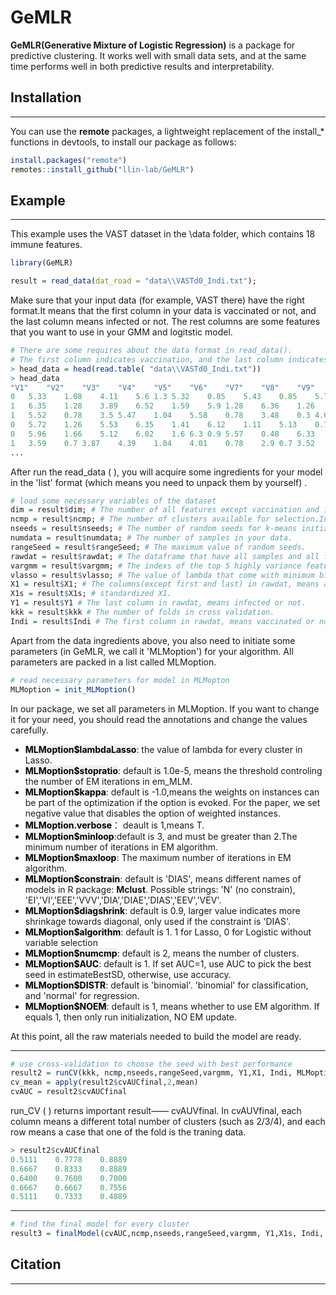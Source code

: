 
# GeMLR<a/></a>

**GeMLR(Generative Mixture of Logistic Regression)** is a package for predictive clustering. 
It works well with small data sets, and at the same time performs well in both predictive results and interpretability.

## Installation
------------------------------------------------------------------------

You can use the **remote** packages, a lightweight replacement of the install_* functions in devtools, to install our package as follows:
```r
install.packages("remote")
remotes::install_github("llin-lab/GeMLR")
```


## Example
------------------------------------------------------------------------
This example uses the VAST dataset in the \data folder, which contains 18 immune features.
```r
library(GeMLR)
```

```r
result = read_data(dat_road = "data\\VASTd0_Indi.txt");
```
Make sure that your input data (for example, VAST there) have the right format.It means that the first column in your data is vaccinated or not, and the last column means infected or not. The rest columns are some features that you want to use in your GMM and logitstic model.

```r
# There are some requires about the data format in read_data().
# The first column indicates vaccination, and the last column indicates infection.
> head_data = head(read.table( "data\\VASTd0_Indi.txt"))
> head_data
"V1"	"V2"	"V3"	"V4"	"V5"	"V6"	"V7"	"V8"	"V9"	"V10"	"V11"	"V12"	"V13"	"V14"	"V15"	"V16"	"V17"	"V18"	"V19"	"V20"
0	5.33	1.08	4.11	5.6	1.3	5.32	0.85	5.43	0.85	5.72	1.46	5.72	5.52	1	5.84	4.21	4.05	1.2	0
1	6.35	1.28	3.89	6.52	1.59	5.9	1.28	6.36	1.26	5.18	1.18	5.35	3.64	0.3	6.23	4.1	3.37	1.18	1
1	5.52	0.78	3.5	5.47	1.04	5.58	0.78	3.48	0.3	4.67	1.2	5.54	3.95	0.7	4.53	4.33	3.95	0.3	1
0	5.72	1.26	5.53	6.35	1.41	6.12	1.11	5.13	0.7	6.02	1.71	7.03	5.37	1.11	6.44	4.56	3.82	1.32	1
0	5.96	1.66	5.12	6.02	1.6	6.3	0.9	5.57	0.48	6.33	2	7.18	5.87	1.58	6.96	4.69	4.18	1.41	1
1	3.59	0.7	3.87	4.39	1.04	4.01	0.78	2.9	0.7	3.52	1.45	5.41	4.18	1	4.13	4.49	3.49	0	0
... 
```
After run the read_data ( ), you will acquire some ingredients for your model in the 'list' format (which means you need to unpack them by yourself) .

```r
# load some necessary variables of the dataset
dim = result$dim; # The number of all features except vaccination and infection.in VAST data,dim = 18.
ncmp = result$ncmp; # The number of clusters available for selection.In VAST data, ncmp = [2,3,4]
nseeds = result$nseeds; # The number of random seeds for k-means initiation.
numdata = result$numdata; # The number of samples in your data.
rangeSeed = result$rangeSeed; # The maximum value of random seeds.
rawdat = result$rawdat; # The dataframe that have all samples and all features.
vargmm = result$vargmm; # The indexs of the top 5 highly variance features among all features for GMM.
vlasso = result$vlasso; # The value of lambda that come with minimum bias in lasso.
X1 = result$X1; # The columns(except first and last) in rawdat, means all features you want to use in the model.
X1s = result$X1s; # standardized X1.
Y1 = result$Y1 # The last column in rawdat, means infected or not.
kkk = result$kkk # The number of folds in cross validation.
Indi = result$Indi # The first column in rawdat, means vaccinated or not.
```

Apart from the data ingredients above, you also need to initiate some parameters (in GeMLR, we call it 'MLMoption') for your algorithm. All parameters are packed in a list called MLMoption.
```r
# read necessary parameters for model in MLMopton
MLMoption = init_MLMoption()
```

In our package, we set all parameters in MLMoption. If you want to change it for your need, you should read the annotations and change the values carefully.

- <mark style="background-color: #f0f0f0; color: black;">**MLMoption$lambdaLasso**</mark>: the value of lambda for every cluster in Lasso.
-  <mark style="background-color: #f0f0f0; color: black;">**MLMoption$stopratio**</mark>: default is 1.0e-5, means the threshold controling the number of EM iterations in em_MLM.
-  <mark style="background-color: #f0f0f0; color: black;">**MLMoption$kappa**</mark>: default is -1.0,means the weights on instances can be part of the optimization if the option is evoked. For the paper, we set negative value that disables the option of weighted instances.
-  <mark style="background-color: #f0f0f0; color: black;">**MLMoption.verbose**</mark>： deault is 1,means T.
-  <mark style="background-color: #f0f0f0; color: black;">**MLMoption$minloop**</mark>:default is 3, and must be greater than 2.The minimum number of iterations in EM algorithm.
-  <mark style="background-color: #f0f0f0; color: black;">**MLMoption$maxloop**</mark>: The maximum number of iterations in EM algorithm.
-  <mark style="background-color: #f0f0f0; color: black;">**MLMoption$constrain**</mark>: default is 'DIAS', means different names of models in R package: **Mclust**. Possible strings: 'N' (no constrain), 'EI','VI','EEE','VVV','DIA','DIAE','DIAS','EEV','VEV'.
-  <mark style="background-color: #f0f0f0; color: black;">**MLMoption$diagshrink**</mark>: default is 0.9, larger value indicates more shrinkage towards diagonal, only used if the constraint is 'DIAS'.
-  <mark style="background-color: #f0f0f0; color: black;">**MLMoption$algorithm**</mark>: default is 1. 1 for Lasso, 0 for Logistic without variable selection
-  <mark style="background-color: #f0f0f0; color: black;">**MLMoption$numcmp**</mark>: default is 2, means the number of clusters.
-  <mark style="background-color: #f0f0f0; color: black;">**MLMoption$AUC**</mark>: default is 1. If set AUC=1, use AUC to pick the best seed in estimateBestSD, otherwise, use accuracy.
-  <mark style="background-color: #f0f0f0; color: black;">**MLMoption$DISTR**</mark>: default is 'binomial'. 'binomial' for classification, and 'normal' for regression.
-  <mark style="background-color: #f0f0f0; color: black;">**MLMoption$NOEM**</mark>: default is 1, means whether to use EM algorithm. If equals 1, then only run initialization, NO EM update.


At this point, all the raw materials needed to build the model are ready.

***



```r
# use cross-validation to choose the seed with best performance
result2 = runCV(kkk, ncmp,nseeds,rangeSeed,vargmm, Y1,X1, Indi, MLMoption)
cv_mean = apply(result2$cvAUCfinal,2,mean)
cvAUC = result2$cvAUCfinal
```
run_CV ( ) returns important result—— cvAUVfinal. In cvAUVfinal, each column means a different total number of clusters (such as 2/3/4), and each row means a case that one of the fold is the traning data. 
```r
> result2$cvAUCfinal
0.5111    0.7778    0.8889
0.6667    0.8333    0.8889
0.6400    0.7600    0.7000
0.6667    0.6667    0.7556
0.5111    0.7333    0.4889
```


***

```r
# find the final model for every cluster
result3 = finalModel(cvAUC,ncmp,nseeds,rangeSeed,vargmm, Y1,X1s, Indi, MLMoption)
```


## Citation
------------------------------------------------------------------------

